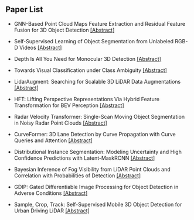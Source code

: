 ## Paper List

- GNN-Based Point Cloud Maps Feature Extraction and Residual Feature Fusion for 3D Object Detection
[[Abstract]](https://events.infovaya.com/presentation?id=92996)

- Self-Supervised Learning of Object Segmentation from Unlabeled RGB-D Videos
[[Abstract]](https://events.infovaya.com/presentation?id=92999)

- Depth Is All You Need for Monocular 3D Detection
[[Abstract]](https://events.infovaya.com/presentation?id=93002)

- Towards Visual Classification under Class Ambiguity
[[Abstract]](https://events.infovaya.com/presentation?id=93005)

- LidarAugment: Searching for Scalable 3D LiDAR Data Augmentations
[[Abstract]](https://events.infovaya.com/presentation?id=93008)

- HFT: Lifting Perspective Representations Via Hybrid Feature Transformation for BEV Perception
[[Abstract]](https://events.infovaya.com/presentation?id=93011)

- Radar Velocity Transformer: Single-Scan Moving Object Segmentation in Noisy Radar Point Clouds
[[Abstract]](https://events.infovaya.com/presentation?id=93014)

- CurveFormer: 3D Lane Detection by Curve Propagation with Curve Queries and Attention
[[Abstract]](https://events.infovaya.com/presentation?id=93017)

- Distributional Instance Segmentation: Modeling Uncertainty and High Confidence Predictions with Latent-MaskRCNN
[[Abstract]](https://events.infovaya.com/presentation?id=93020)

- Bayesian Inference of Fog Visibility from LiDAR Point Clouds and Correlation with Probabilities of Detection
[[Abstract]](https://events.infovaya.com/presentation?id=93023)

- GDIP: Gated Differentiable Image Processing for Object Detection in Adverse Conditions
[[Abstract]](https://events.infovaya.com/presentation?id=93026)

- Sample, Crop, Track: Self-Supervised Mobile 3D Object Detection for Urban Driving LiDAR
[[Abstract]](https://events.infovaya.com/presentation?id=93029)

